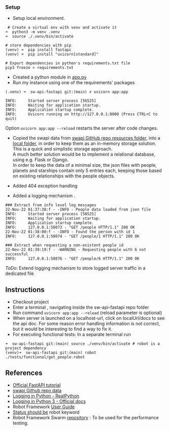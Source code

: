 ### Setup

- Setup local environment. 
```
 # Create a virtual env with venv and activate it   
➜  python3 -m venv .venv     
➜  source ./.venv/bin/activate 

# store dependencies with pip
(venv) ➜  pip install fastapi
(venv) ➜  pip install "uvicorn[standard]"

# Export dependencies in python's requirements.txt file
pip3 freeze > requirements.txt
```
- Created a python module in [app.py](../app.py) 
- Run my instance using one of the requirements' packages
``` 
(.venv) ➜  sw-api-fastapi git:(main) ✗ uvicorn app:app 

INFO:     Started server process [56525]
INFO:     Waiting for application startup.
INFO:     Application startup complete.
INFO:     Uvicorn running on http://127.0.0.1:8000 (Press CTRL+C to quit)
```
Option `uvicorn app:app --reload` restarts the server after code changes.

- Copied the swapi data from [swapi GitHub repo resources folder](https://github.com/phalt/swapi/tree/master/resources/fixtures), 
into a [local folder](../resources), in order to keep them as an in-memory storage solution.
This is a quick and simplistic storage approach. 
<br>A much better solution would be to implement a relational database, using e.g. Flask or Django.
<br>In order to keep the data of a minimal size, the json files with people, planets and starships contain only 5 entries each, keeping those based on existing relationships with the people objects.

- Added 404 exception handling
- Added a logging mechanism .

```
### Extract from info level log messages
22-Nov-22 01:37:38:f - -INFO - People data loaded from json file
INFO:     Started server process [58525]
INFO:     Waiting for application startup.
INFO:     Application startup complete.
INFO:     127.0.0.1:58073 - "GET /people HTTP/1.1" 200 OK
22-Nov-22 01:38:00:f - -INFO - Found the person with id 1
INFO:     127.0.0.1:58074 - "GET /people/1 HTTP/1.1" 200 OK

### Extract when requesting a non-existent people id
22-Nov-22 01:39:19:f - -WARNING - Requesting people with 6 not successful
INFO:     127.0.0.1:58076 - "GET /people/6 HTTP/1.1" 200 OK
```
<i>ToDo</i>: Extend logging mechanism to store logged server traffic in a dedicated file

## Instructions
- Checkout project 
- Enter a terminal , navigating inside the sw-api-fastapi repo folder
- Run command `uvicorn app:app --reload` (reload parameter is optional)
- When server is launched on a localhost-url, click on localUrl/docs to see the api doc. 
For some reason error handling information is not correct, but it would be interesting to find a way to fix it.
- For executing functional tests: In a separate terminal run 
```
➜  sw-api-fastapi git:(main) source ./venv/bin/activate # robot is a project dependency
(venv)➜  sw-api-fastapi git:(main) robot ./tests/functional/get_people.robot
```

## References
- [Official FastAPI tutorial](https://github.com/phalt/swapi/tree/master/resources/fixtures)
- [swapi Github repo data](https://github.com/phalt/swapi/tree/master/resources/fixtures)
- [Logging in Python - RealPython](https://realpython.com/python-logging/)
- [Logging in Python 3 - Official docs](https://docs.python.org/3/howto/logging.html)
- Robot Framework [User Guide](https://robotframework.org/robotframework/latest/RobotFrameworkUserGuide.html)
- [Status should be](https://robotframework-requests.netlify.app/doc/requestslibrary#Status%20Should%20Be) robot keyword
- Robot Framework Swarm [repository](https://github.com/damies13/rfswarm) : To be used for the performance testing.